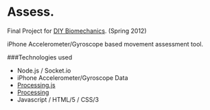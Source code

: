 # Assess.

Final Project for [DIY Biomechanics](http://www.diybiomechanics.com/). (Spring 2012)

iPhone Accelerometer/Gyroscope based movement assessment tool.

###Technologies used

* Node.js / Socket.io
* iPhone Accelerometer/Gyroscope Data
* [Processing.js](http://processingjs.org/)
* [Processing](http://processing.org/)
* Javascript / HTML/5 / CSS/3
